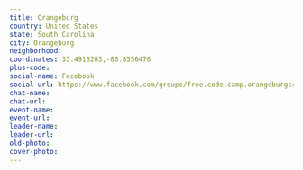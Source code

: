 ```yaml
---
title: Orangeburg
country: United States
state: South Carolina
city: Orangeburg
neighborhood: 
coordinates: 33.4918203,-80.8556476
plus-code:
social-name: Facebook
social-url: https://www.facebook.com/groups/free.code.camp.orangeburgsc
chat-name:
chat-url:
event-name:
event-url:
leader-name:
leader-url:
old-photo: 
cover-photo:
---
```

